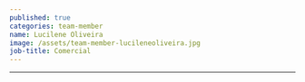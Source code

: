 ```yaml
---
published: true
categories: team-member
name: Lucilene Oliveira
image: /assets/team-member-lucileneoliveira.jpg
job-title: Comercial
---
```


---
